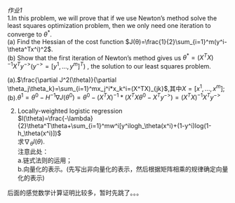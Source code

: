 *作业1*  
1.In this problem, we will prove that if we use Newton’s method solve the least squares
optimization problem, then we only need one iteration to converge to $\theta^*$.  
(a) Find the Hessian of the cost function $J(θ)=\frac{1}{2}\sum_{i=1}^m(y^i-\theta^Tx^i)^2$.  
(b) Show that the first iteration of Newton’s method gives us $\theta^*=(X^TX)^{-1}X^Ty^{->}$($y^{->}=[y^1,...,y^m]^T$) , the solution to our least squares problem.

(a).$\frac{\partial J^2(\theta)}{\partial \theta_j\theta_k}=\sum_{i=1}^mx_j^i*x_k^i=(X^TX)_{jk}$,其中$X=[x^1,...,x^m]$;    
(b).$\theta^1=\theta^0-H^{-1}\nabla J(\theta^0)=\theta^0-(X^TX)^{-1}*(X^TX\theta^0-X^Ty^{->})=(X^TX)^{-1}X^Ty^{->}$  

2. Locally-weighted logistic regression  
$l(\theta)=\frac{-\lambda}{2}\theta^T\theta+\sum_{i=1}^mw^i[y^ilogh_\theta(x^i)+(1-y^i)log(1-h_\theta(x^i)])$  
求$\nabla_{\theta}l(\theta)$.  
注意此处：  
a.链式法则的运用；  
b.向量化的表示。(先写出非向量化的表示，然后根据矩阵相乘的规律确定向量化的表示)  

后面的感觉数学计算证明比较多，暂时先跳了。。。  